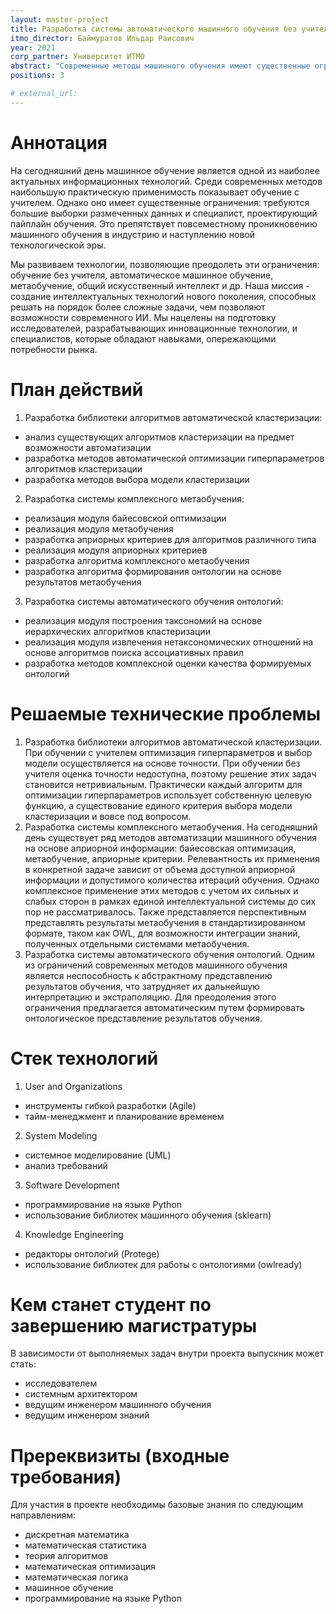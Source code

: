 ```yaml
---
layout: master-project
title: Разработка системы автоматического машинного обучения без учителя
itmo_director: Баймуратов Ильдар Раисович
year: 2021
corp_partner: Университет ИТМО
abstract: "Современные методы машинного обучения имеют существенные ограничения: требуются большие выборки размеченных данных и специалист, проектирующий пайплайн обучения. В данном проекте разрабатывается интеллектуальная система, направленная на преодоление этих ограничений. Используются методы обучения без учителя, автоматическое машинное обучение, метаобучение, обучение онтологий, общий искусственный интеллект и др."
positions: 3

# external_url: 
---
```





# Аннотация

На сегодняшний день машинное обучение является одной из наиболее актуальных информационных технологий. Среди современных методов наибольшую практическую применимость показывает обучение с учителем. Однако оно имеет существенные ограничения: требуются большие выборки размеченных данных и специалист, проектирующий пайплайн обучения. Это препятствует повсеместному проникновению машинного обучения в индустрию и наступлению новой технологической эры.

Мы развиваем технологии, позволяющие преодолеть эти ограничения: обучение без учителя, автоматическое машинное обучение, метаобучение, общий искусственный интеллект и др. Наша миссия - создание интеллектуальных технологий нового поколения, способных решать на порядок более сложные задачи, чем позволяют возможности современного ИИ. Мы нацелены на подготовку исследователей, разрабатывающих инновационные технологии, и специалистов, которые обладают навыками, опережающими потребности рынка.



# План действий

1. Разработка библиотеки алгоритмов автоматической кластеризации:
  - анализ существующих алгоритмов кластеризации на предмет возможности автоматизации
  - разработка методов автоматической оптимизации гиперпараметров алгоритмов кластеризации
  - разработка методов выбора модели кластеризации
2. Разработка системы комплексного метаобучения:
  - реализация модуля байесовской оптимизации
  - реализация модуля метаобучения
  - разработка априорных критериев для алгоритмов различного типа
  - реализация модуля априорных критериев
  - разработка алгоритма комплексного метаобучения
  - разработка алгоритма формирования онтологии на основе результатов метаобучения
3. Разработка системы автоматического обучения онтологий:
  - реализация модуля построения таксономий на основе иерархических алгоритмов кластеризации
  - реализация модуля извлечения нетаксономических отношений на основе алгоритмов поиска ассоциативных правил
  - разработка методов комплексной оценки качества формируемых онтологий


# Решаемые технические проблемы

1. Разработка библиотеки алгоритмов автоматической кластеризации.
  При обучении с учителем оптимизация гиперпараметров и выбор модели
  осуществляется на основе точности. При обучении без учителя оценка точности
  недоступна, поэтому решение этих задач становится нетривиальным. Практически
  каждый алгоритм для оптимизации гиперпараметров использует собственную целевую
  функцию, а существование единого критерия выбора модели кластеризации и вовсе
  под вопросом.
2. Разработка системы комплексного метаобучения.
  На сегодняшний день существует ряд методов автоматизации машинного обучения на
  основе априорной информации: байесовская оптимизация, метаобучение, априорные
  критерии. Релевантность их применения в конкретной задаче зависит от объема
  доступной априорной информации и допустимого количества итераций обучения.
  Однако комплексное применение этих методов с учетом их сильных и слабых сторон
  в рамках единой интеллектуальной системы до сих пор не рассматривалось. Также
  представляется перспективным представлять результаты метаобучения в
  стандартизированном формате, таком как OWL, для возможности интеграции знаний,
  полученных отдельными системами метаобучения.
3. Разработка системы автоматического обучения онтологий.
  Одним из ограничений современных методов машинного обучения является
  неспособность к абстрактному представлению результатов обучения, что
  затрудняет их дальнейшую интерпретацию и экстраполяцию. Для преодоления этого
  ограничения предлагается автоматическим путем формировать онтологическое
  представление результатов обучения.

# Стек технологий
1. User and Organizations
  - инструменты гибкой разработки (Agile)
  - тайм-менеджмент и планирование временем
2. System Modeling
  - системное моделирование (UML)
  - анализ требований
3. Software Development
  - программирование на языке Python
  - использование библиотек машинного обучения (sklearn)
4. Knowledge Engineering
  - редакторы онтологий (Protege)
  - использование библиотек для работы с онтологиями (owlready)

# Кем станет студент по завершению магистратуры

В зависимости от выполняемых задач внутри проекта выпускник может стать:

- исследователем
- системным архитектором
- ведущим инженером машинного обучения
- ведущим инженером знаний

# Пререквизиты (входные требования)

Для участия в проекте необходимы базовые знания по следующим направлениям:

- дискретная математика
- математическая статистика
- теория алгоритмов
- математическая оптимизация
- математическая логика
- машинное обучение
- программирование на языке Python
